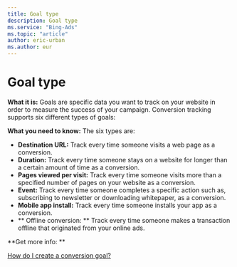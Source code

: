 ```yaml
---
title: Goal type
description: Goal type
ms.service: "Bing-Ads"
ms.topic: "article"
author: eric-urban
ms.author: eur
---
```


# Goal type

**What it is:**    Goals are specific data you want to track on your website in order to measure the success of your campaign. Conversion tracking supports six different types of goals:

**What you need to know:** The six types are:

- **Destination URL:** Track every time someone visits a web page as a conversion.
- **Duration:** Track every time someone stays on a website for longer than a certain amount of time as a conversion.
- **Pages viewed per visit:** Track every time someone visits more than a specified number of pages on your website as a conversion.
- **Event:** Track every time someone completes a specific action such as, subscribing to newsletter or downloading whitepaper, as a conversion.
- **Mobile app install:** Track every time someone installs your app as a conversion.
- **        Offline conversion:      **      Track every time someone makes a transaction offline that originated from your online ads.

**Get more info: **

[How do I create a conversion goal?](../hlp_BA_PROC_UETv2CreateGoal.md)


